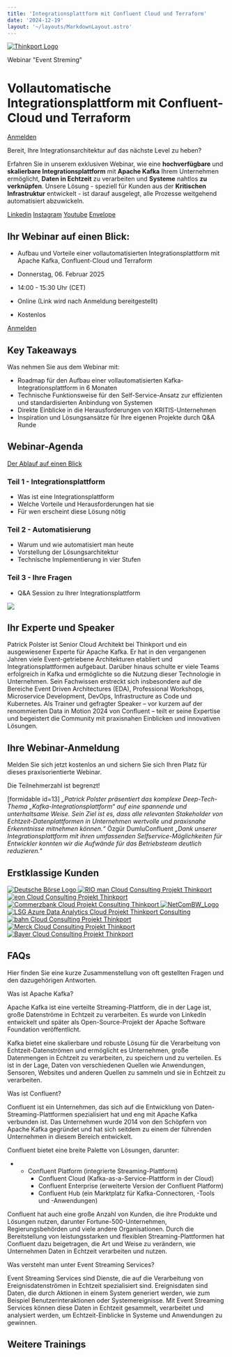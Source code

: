 ```yaml
---
title: 'Integrationsplattform mit Confluent Cloud und Terraform'
date: '2024-12-19'
layout: '~/layouts/MarkdownLayout.astro'
---
```


[![Thinkport Logo](images/Logo_horizontral_new-q79kisryfbimg521qvcamhuu9zgajwl52ie1tm6q0s.png 'Logo Bright Colours')](https://thinkport.digital)

Webinar "Event Streming"

# Vollautomatische Integrationsplattform mit Confluent-Cloud und Terraform

[Anmelden](#Anmeldung)

Bereit, Ihre Integrationsarchitektur auf das nächste Level zu heben?

Erfahren Sie in unserem exklusiven Webinar, wie eine **hochverfügbare** und **skalierbare Integrationsplattform** mit **Apache Kafka** Ihrem Unternehmen ermöglicht, **Daten in Echtzeit** zu verarbeiten und **Systeme** nahtlos **zu verknüpfen**. Unsere Lösung - speziell für Kunden aus der **Kritischen Infrastruktur** entwickelt - ist darauf ausgelegt, alle Prozesse weitgehend automatisiert abzuwickeln.

[](#linksection)[Linkedin](https://www.linkedin.com/company/11759873) [Instagram](https://www.instagram.com/thinkport/) [Youtube](https://www.youtube.com/channel/UCnke3WYRT6bxuMK2t4jw2qQ) [Envelope](mailto:tdrechsel@thinkport.digital)

## Ihr Webinar auf einen Blick:

* Aufbau und Vorteile einer vollautomatisierten Integrationsplattform mit Apache Kafka, Confluent-Cloud und Terraform

* Donnerstag, 06. Februar 2025
* 14:00 - 15:30 Uhr (CET)

* Online (Link wird nach Anmeldung bereitgestellt)

* Kostenlos

[Anmelden](#Anmeldung)

## Key Takeaways

Was nehmen Sie aus dem Webinar mit:

* Roadmap für den Aufbau einer vollautomatisierten Kafka-Integrationsplattform in 6 Monaten
* Technische Funktionsweise für den Self-Service-Ansatz zur effizienten und standardisierten Anbindung von Systemen
* Direkte Einblicke in die Herausforderungen von KRITIS-Unternehmen
* Inspiration und Lösungsansätze für Ihre eigenen Projekte durch Q&A Runde

## Webinar-Agenda

[Der Ablauf auf einen Blick](https://www.hashicorp.com/)

### Teil 1 - Integrationsplattform

* Was ist eine Integrationsplattform
* Welche Vorteile und Herausforderungen hat sie
* Für wen erscheint diese Lösung nötig

### Teil 2 - Automatisierung

* Warum und wie automatisiert man heute
* Vorstellung der Lösungsarchitektur
* Technische Implementierung in vier Stufen

### Teil 3 - Ihre Fragen

* Q&A Session zu Ihrer Integrationsplattform

![](images/Patrick-966x1024.png)

## Ihr Experte und Speaker

Patrick Polster ist Senior Cloud Architekt bei Thinkport und ein ausgewiesener Experte für Apache Kafka. Er hat in den vergangenen Jahren viele Event-getriebene Architekturen etabliert und Integrationsplattformen aufgebaut. Darüber hinaus schulte er viele Teams erfolgreich in Kafka und ermöglichte so die Nutzung dieser Technologie in Unternehmen. Sein Fachwissen erstreckt sich insbesondere auf die Bereiche Event Driven Architectures (EDA), Professional Workshops, Microservice Development, DevOps, Infrastructure as Code und Kubernetes. Als Trainer und gefragter Speaker – vor kurzem auf der renommierten Data in Motion 2024 von Confluent – teilt er seine Expertise und begeistert die Community mit praxisnahen Einblicken und innovativen Lösungen.

## Ihre Webinar-Anmeldung

Melden Sie sich jetzt kostenlos an und sichern Sie sich Ihren Platz für dieses praxisorientierte Webinar.

Die Teilnehmerzahl ist begrenzt!

\[formidable id=13\] _„Patrick Polster präsentiert das komplexe Deep-Tech-Thema „Kafka-Integrationsplattform“ auf eine spannende und unterhaltsame Weise. Sein Ziel ist es, dass alle relevanten Stakeholder von Echtzeit-Datenplattformen in Unternehmen wertvolle und praxisnahe Erkenntnisse mitnehmen können.“_ Özgür DumluConfluent _„Dank unserer Integrationsplattform mit ihren umfassenden Selfservice-Möglichkeiten für Entwickler konnten wir die Aufwände für das Betriebsteam deutlich reduzieren."_

## Erstklassige Kunden

[![Deutsche Börse Logo](images/Deutsche_Börse_Group_Logo-q8nwu8soggamjo9fy0s5j89iouqp3004v1abbcfw40.png 'Deutsche Börse') ](https://www.eon.de/de/pk.html)[![RIO man Cloud Consulting Projekt Thinkport](images/rio-logo-1-q79jvqsfbzgb1bb67pu7bf0tkpozxjqls081cw2lx8.png 'rio-logo') ](https://rio.cloud/de)[![eon Cloud Consulting Projekt Thinkport](images/1280px-EON_Logo-300x87.png) ](https://www.eon.de/de/pk.html)[![Commerzbank Cloud Projekt Consulting Thinkport](images/Commerzbank-Logo-q79kj9p0dpn571j4xx3ujl24gf4xfjcp0b2gxjbf20.png 'Commerzbank-Logo') ](https://www.commerzbank.de/)[![NetComBW_Logo](https://thinkport.digital/wp-content/uploads/2025/01/NetComBW_Logo.svg 'NetComBW_Logo') ](http://enbw.de/)[![LSG Azure Data Analytics Cloud Projekt Thinkport Consulting](images/LSG-logo-300x72.png) ](https://www.lsg-group.com/)[![bahn Cloud Consulting Projekt Thinkport](images/db-logo-q79kj8r66vm10erse8ayj81nz6stllubg82c25baxw.png 'db logo') ](http://bahn.de/)[![Merck Cloud Consulting Projekt Thinkport](images/merck_logo-q79jqr992mm10uy3flf8ws2rrno3y25t36o8vdlbso.png 'merck_logo') ](https://www.merckgroup.com/de)[![Bayer Cloud Consulting Projekt Thinkport](images/Logo_Bayer.svg-300x300.png)](https://www.bayer.com/)

## FAQs

Hier finden Sie eine kurze Zusammenstellung von oft gestellten Fragen und den dazugehörigen Antworten.

Was ist Apache Kafka?

Apache Kafka ist eine verteilte Streaming-Plattform, die in der Lage ist, große Datenströme in Echtzeit zu verarbeiten. Es wurde von LinkedIn entwickelt und später als Open-Source-Projekt der Apache Software Foundation veröffentlicht.

Kafka bietet eine skalierbare und robuste Lösung für die Verarbeitung von Echtzeit-Datenströmen und ermöglicht es Unternehmen, große Datenmengen in Echtzeit zu verarbeiten, zu speichern und zu verteilen. Es ist in der Lage, Daten von verschiedenen Quellen wie Anwendungen, Sensoren, Websites und anderen Quellen zu sammeln und sie in Echtzeit zu verarbeiten.

Was ist Confluent?

Confluent ist ein Unternehmen, das sich auf die Entwicklung von Daten-Streaming-Plattformen spezialisiert hat und eng mit Apache Kafka verbunden ist. Das Unternehmen wurde 2014 von den Schöpfern von Apache Kafka gegründet und hat sich seitdem zu einem der führenden Unternehmen in diesem Bereich entwickelt.

Confluent bietet eine breite Palette von Lösungen, darunter:

* - Confluent Platform (integrierte Streaming-Plattform)
    - Confluent Cloud (Kafka-as-a-Service-Plattform in der Cloud)
    - Confluent Enterprise (erweiterte Version der Confluent Platform)
    - Confluent Hub (ein Marktplatz für Kafka-Connectoren, -Tools und -Anwendungen)

Confluent hat auch eine große Anzahl von Kunden, die ihre Produkte und Lösungen nutzen, darunter Fortune-500-Unternehmen, Regierungsbehörden und viele andere Organisationen. Durch die Bereitstellung von leistungsstarken und flexiblen Streaming-Plattformen hat Confluent dazu beigetragen, die Art und Weise zu verändern, wie Unternehmen Daten in Echtzeit verarbeiten und nutzen.

Was versteht man unter Event Streaming Services?

Event Streaming Services sind Dienste, die auf die Verarbeitung von Ereignisdatenströmen in Echtzeit spezialisiert sind. Ereignisdaten sind Daten, die durch Aktionen in einem System generiert werden, wie zum Beispiel Benutzerinteraktionen oder Systemereignisse. Mit Event Streaming Services können diese Daten in Echtzeit gesammelt, verarbeitet und analysiert werden, um Echtzeit-Einblicke in Systeme und Anwendungen zu gewinnen.

## Weitere Trainings
